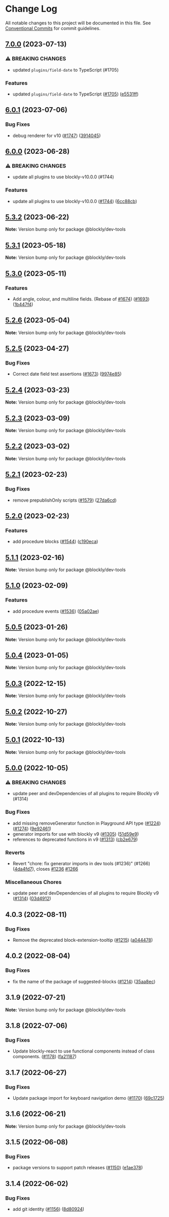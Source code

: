 # Change Log

All notable changes to this project will be documented in this file.
See [Conventional Commits](https://conventionalcommits.org) for commit guidelines.

## [7.0.0](https://github.com/google/blockly-samples/compare/@blockly/dev-tools@6.0.1...@blockly/dev-tools@7.0.0) (2023-07-13)


### ⚠ BREAKING CHANGES

* updated `plugins/field-date` to TypeScript (#1705)

### Features

* updated `plugins/field-date` to TypeScript ([#1705](https://github.com/google/blockly-samples/issues/1705)) ([e5531ff](https://github.com/google/blockly-samples/commit/e5531fffe188ee361a16fe48ed126b34e51a8d30))



## [6.0.1](https://github.com/google/blockly-samples/compare/@blockly/dev-tools@6.0.0...@blockly/dev-tools@6.0.1) (2023-07-06)


### Bug Fixes

* debug renderer for v10 ([#1747](https://github.com/google/blockly-samples/issues/1747)) ([3914045](https://github.com/google/blockly-samples/commit/3914045ab25ffbf05c25c3b7e17fee7963e4ec60))



## [6.0.0](https://github.com/google/blockly-samples/compare/@blockly/dev-tools@5.3.2...@blockly/dev-tools@6.0.0) (2023-06-28)


### ⚠ BREAKING CHANGES

* update all plugins to use blockly-v10.0.0 (#1744)

### Features

* update all plugins to use blockly-v10.0.0 ([#1744](https://github.com/google/blockly-samples/issues/1744)) ([6cc88cb](https://github.com/google/blockly-samples/commit/6cc88cbef39d4ad664a668d3d46eb29ba7292f9c))



## [5.3.2](https://github.com/google/blockly-samples/compare/@blockly/dev-tools@5.3.1...@blockly/dev-tools@5.3.2) (2023-06-22)

**Note:** Version bump only for package @blockly/dev-tools





## [5.3.1](https://github.com/google/blockly-samples/compare/@blockly/dev-tools@5.3.0...@blockly/dev-tools@5.3.1) (2023-05-18)

**Note:** Version bump only for package @blockly/dev-tools





## [5.3.0](https://github.com/google/blockly-samples/compare/@blockly/dev-tools@5.2.6...@blockly/dev-tools@5.3.0) (2023-05-11)


### Features

* Add angle, colour, and multiline fields. (Rebase of [#1674](https://github.com/google/blockly-samples/issues/1674)) ([#1693](https://github.com/google/blockly-samples/issues/1693)) ([1b447f4](https://github.com/google/blockly-samples/commit/1b447f41d6293f14e846b8a4d82d289a5637a99a))



## [5.2.6](https://github.com/google/blockly-samples/compare/@blockly/dev-tools@5.2.5...@blockly/dev-tools@5.2.6) (2023-05-04)

**Note:** Version bump only for package @blockly/dev-tools





## [5.2.5](https://github.com/google/blockly-samples/compare/@blockly/dev-tools@5.2.4...@blockly/dev-tools@5.2.5) (2023-04-27)


### Bug Fixes

* Correct date field test assertions ([#1673](https://github.com/google/blockly-samples/issues/1673)) ([9974e85](https://github.com/google/blockly-samples/commit/9974e85becaa8ad17e35b588b95391c85865dafd))



## [5.2.4](https://github.com/google/blockly-samples/compare/@blockly/dev-tools@5.2.3...@blockly/dev-tools@5.2.4) (2023-03-23)

**Note:** Version bump only for package @blockly/dev-tools





## [5.2.3](https://github.com/google/blockly-samples/compare/@blockly/dev-tools@5.2.2...@blockly/dev-tools@5.2.3) (2023-03-09)

**Note:** Version bump only for package @blockly/dev-tools





## [5.2.2](https://github.com/google/blockly-samples/compare/@blockly/dev-tools@5.2.1...@blockly/dev-tools@5.2.2) (2023-03-02)

**Note:** Version bump only for package @blockly/dev-tools





## [5.2.1](https://github.com/google/blockly-samples/compare/@blockly/dev-tools@5.2.0...@blockly/dev-tools@5.2.1) (2023-02-23)


### Bug Fixes

* remove prepublishOnly scripts ([#1579](https://github.com/google/blockly-samples/issues/1579)) ([27da6cd](https://github.com/google/blockly-samples/commit/27da6cd04c38f6ba417f4e7446bb6218c475448d))



## [5.2.0](https://github.com/google/blockly-samples/compare/@blockly/dev-tools@5.1.1...@blockly/dev-tools@5.2.0) (2023-02-23)


### Features

* add procedure blocks ([#1544](https://github.com/google/blockly-samples/issues/1544)) ([c190eca](https://github.com/google/blockly-samples/commit/c190eca57865090d9b6027ae4af7eecf425396e8))



## [5.1.1](https://github.com/google/blockly-samples/compare/@blockly/dev-tools@5.1.0...@blockly/dev-tools@5.1.1) (2023-02-16)

**Note:** Version bump only for package @blockly/dev-tools





## [5.1.0](https://github.com/google/blockly-samples/compare/@blockly/dev-tools@5.0.5...@blockly/dev-tools@5.1.0) (2023-02-09)


### Features

* add procedure events ([#1536](https://github.com/google/blockly-samples/issues/1536)) ([05a02ae](https://github.com/google/blockly-samples/commit/05a02aed7f3f59758db83eb2d8459ce727405d4d))



## [5.0.5](https://github.com/google/blockly-samples/compare/@blockly/dev-tools@5.0.4...@blockly/dev-tools@5.0.5) (2023-01-26)

**Note:** Version bump only for package @blockly/dev-tools





## [5.0.4](https://github.com/google/blockly-samples/compare/@blockly/dev-tools@5.0.3...@blockly/dev-tools@5.0.4) (2023-01-05)

**Note:** Version bump only for package @blockly/dev-tools





## [5.0.3](https://github.com/google/blockly-samples/compare/@blockly/dev-tools@5.0.2...@blockly/dev-tools@5.0.3) (2022-12-15)

**Note:** Version bump only for package @blockly/dev-tools





## [5.0.2](https://github.com/google/blockly-samples/compare/@blockly/dev-tools@5.0.1...@blockly/dev-tools@5.0.2) (2022-10-27)

**Note:** Version bump only for package @blockly/dev-tools





## [5.0.1](https://github.com/google/blockly-samples/compare/@blockly/dev-tools@5.0.0...@blockly/dev-tools@5.0.1) (2022-10-13)

**Note:** Version bump only for package @blockly/dev-tools





## [5.0.0](https://github.com/google/blockly-samples/compare/@blockly/dev-tools@4.0.3...@blockly/dev-tools@5.0.0) (2022-10-05)


### ⚠ BREAKING CHANGES

* update peer and devDependencies of all plugins to require Blockly v9 (#1314)

### Bug Fixes

* add missing removeGenerator function in Playground API type ([#1224](https://github.com/google/blockly-samples/issues/1224)) ([#1274](https://github.com/google/blockly-samples/issues/1274)) ([9e92461](https://github.com/google/blockly-samples/commit/9e9246153d4089aaa1c9ad011cf5812e3c136f13))
* generator imports for use with blockly v9 ([#1305](https://github.com/google/blockly-samples/issues/1305)) ([51d59e9](https://github.com/google/blockly-samples/commit/51d59e98d172400e45fc74755f577e068df9996b))
* references to deprecated functions in v9 ([#1313](https://github.com/google/blockly-samples/issues/1313)) ([cb2e679](https://github.com/google/blockly-samples/commit/cb2e67987e0b62a77c26adc660cc6ade1ba67954))


### Reverts

* Revert "chore: fix generator imports in dev tools (#1236)" (#1266) ([4da4fd7](https://github.com/google/blockly-samples/commit/4da4fd71e9d56e78075d9809e75ab058cf0cca0e)), closes [#1236](https://github.com/google/blockly-samples/issues/1236) [#1266](https://github.com/google/blockly-samples/issues/1266)


### Miscellaneous Chores

* update peer and devDependencies of all plugins to require Blockly v9 ([#1314](https://github.com/google/blockly-samples/issues/1314)) ([03d4912](https://github.com/google/blockly-samples/commit/03d4912c42c8de0f30493037ccc28dddaea0f266))



## 4.0.3 (2022-08-11)


### Bug Fixes

* Remove the deprecated block-extension-tooltip ([#1215](https://github.com/google/blockly-samples/issues/1215)) ([a044478](https://github.com/google/blockly-samples/commit/a044478c86a73e3065bc866e427f175cbec6fc13))





## 4.0.2 (2022-08-04)


### Bug Fixes

* fix the name of the package of suggested-blocks ([#1214](https://github.com/google/blockly-samples/issues/1214)) ([35aa8ec](https://github.com/google/blockly-samples/commit/35aa8ec73a60a4eb5b1e80cb2fc71dcd83d05e27))





## 3.1.9 (2022-07-21)

**Note:** Version bump only for package @blockly/dev-tools





## 3.1.8 (2022-07-06)


### Bug Fixes

* Update blockly-react to use functional components instead of class components. ([#1178](https://github.com/google/blockly-samples/issues/1178)) ([fa21187](https://github.com/google/blockly-samples/commit/fa21187cdbe4ec3a5c69f185540dd68a98eb69d7))





## 3.1.7 (2022-06-27)


### Bug Fixes

* Update package import for keyboard navigation demo ([#1170](https://github.com/google/blockly-samples/issues/1170)) ([69c1725](https://github.com/google/blockly-samples/commit/69c1725b775279fcc397dc178935208d5f42b08c))





## 3.1.6 (2022-06-21)

**Note:** Version bump only for package @blockly/dev-tools





## 3.1.5 (2022-06-08)


### Bug Fixes

* package versions to support patch releases ([#1150](https://github.com/google/blockly-samples/issues/1150)) ([e1ae378](https://github.com/google/blockly-samples/commit/e1ae378d779531621c3d948566257d069002963f))





## 3.1.4 (2022-06-02)


### Bug Fixes

* add git identity ([#1156](https://github.com/google/blockly-samples/issues/1156)) ([8d80924](https://github.com/google/blockly-samples/commit/8d809243b277375beb2ce75d4e157b5e17f78193))
